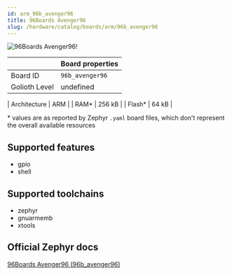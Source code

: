 ```yaml
---
id: arm_96b_avenger96
title: 96Boards Avenger96
slug: /hardware/catalog/boards/arm/96b_avenger96
---
```


[//]: # (This is an auto-generated file, do not edit! Changes to it will be lost upon re-generation)

![96Boards Avenger96!](/img/boards/arm/96b_avenger96.png "96Boards Avenger96")

|                | Board properties     |
| -------------  | -------------------- |
| Board ID       | `96b_avenger96` |
| Golioth Level  | undefined       |

| Architecture   | ARM |
| RAM*           | 256 kB |
| Flash*         | 64 kB |

\* values are as reported by Zephyr `.yaml` board files, which don't represent the overall available resources



## Supported features

* gpio
* shell

## Supported toolchains

* zephyr
* gnuarmemb
* xtools

## Official Zephyr docs

[96Boards Avenger96 (96b_avenger96)](https://docs.zephyrproject.org/latest/boards/arm/96b_avenger96/doc/index.html)
